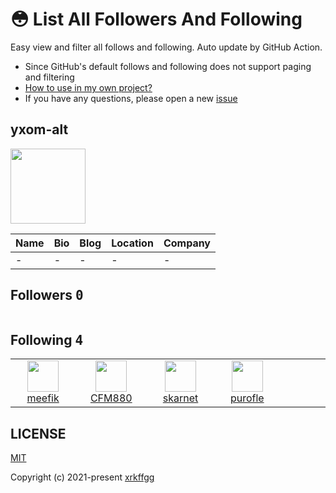 # 😳 List All Followers And Following

 Easy view and filter all follows and following. Auto update by GitHub Action.

- Since GitHub's default follows and following does not support paging and filtering
- [How to use in my own project?](https://github.com/xrkffgg/list-all-followers-and-following/issues/1)
- If you have any questions, please open a new [issue](https://github.com/xrkffgg/list-all-followers-and-following/issues)

## yxom-alt

<img src="https://avatars.githubusercontent.com/u/65926100?v=4" width="120" />

| Name | Bio | Blog | Location | Company |
| -- | -- | -- | -- | -- |
| - | - | - | - | - |

## Followers <kbd>0</kbd>

<table>
  
</table>

## Following <kbd>4</kbd>

<table>
  <tr>
    <td width="150" align="center">
      <a href="https://github.com/meefik">
        <img src="https://avatars.githubusercontent.com/u/1306682?v=4" width="50" />
        <br />
        meefik
      </a>
    </td>
    <td width="150" align="center">
      <a href="https://github.com/CFM880">
        <img src="https://avatars.githubusercontent.com/u/7751550?v=4" width="50" />
        <br />
        CFM880
      </a>
    </td>
    <td width="150" align="center">
      <a href="https://github.com/skarnet">
        <img src="https://avatars.githubusercontent.com/u/11243542?v=4" width="50" />
        <br />
        skarnet
      </a>
    </td>
    <td width="150" align="center">
      <a href="https://github.com/purofle">
        <img src="https://avatars.githubusercontent.com/u/37149302?v=4" width="50" />
        <br />
        purofle
      </a>
    </td>
    <td width="150" align="center">
    </td>
  </tr>
</table>

## LICENSE

[MIT](https://github.com/xrkffgg/list-all-followers-and-following/blob/main/LICENSE)

Copyright (c) 2021-present [xrkffgg](https://github.com/xrkffgg)

